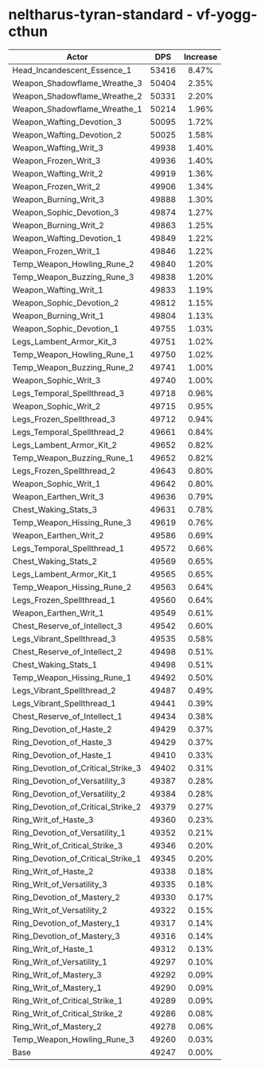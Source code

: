 # neltharus-tyran-standard - vf-yogg-cthun
| Actor | DPS | Increase |
|---|:---:|:---:|
|Head_Incandescent_Essence_1|53416|8.47%|
|Weapon_Shadowflame_Wreathe_3|50404|2.35%|
|Weapon_Shadowflame_Wreathe_2|50331|2.20%|
|Weapon_Shadowflame_Wreathe_1|50214|1.96%|
|Weapon_Wafting_Devotion_3|50095|1.72%|
|Weapon_Wafting_Devotion_2|50025|1.58%|
|Weapon_Wafting_Writ_3|49938|1.40%|
|Weapon_Frozen_Writ_3|49936|1.40%|
|Weapon_Wafting_Writ_2|49919|1.36%|
|Weapon_Frozen_Writ_2|49906|1.34%|
|Weapon_Burning_Writ_3|49888|1.30%|
|Weapon_Sophic_Devotion_3|49874|1.27%|
|Weapon_Burning_Writ_2|49863|1.25%|
|Weapon_Wafting_Devotion_1|49849|1.22%|
|Weapon_Frozen_Writ_1|49846|1.22%|
|Temp_Weapon_Howling_Rune_2|49840|1.20%|
|Temp_Weapon_Buzzing_Rune_3|49838|1.20%|
|Weapon_Wafting_Writ_1|49833|1.19%|
|Weapon_Sophic_Devotion_2|49812|1.15%|
|Weapon_Burning_Writ_1|49804|1.13%|
|Weapon_Sophic_Devotion_1|49755|1.03%|
|Legs_Lambent_Armor_Kit_3|49751|1.02%|
|Temp_Weapon_Howling_Rune_1|49750|1.02%|
|Temp_Weapon_Buzzing_Rune_2|49741|1.00%|
|Weapon_Sophic_Writ_3|49740|1.00%|
|Legs_Temporal_Spellthread_3|49718|0.96%|
|Weapon_Sophic_Writ_2|49715|0.95%|
|Legs_Frozen_Spellthread_3|49712|0.94%|
|Legs_Temporal_Spellthread_2|49661|0.84%|
|Legs_Lambent_Armor_Kit_2|49652|0.82%|
|Temp_Weapon_Buzzing_Rune_1|49652|0.82%|
|Legs_Frozen_Spellthread_2|49643|0.80%|
|Weapon_Sophic_Writ_1|49642|0.80%|
|Weapon_Earthen_Writ_3|49636|0.79%|
|Chest_Waking_Stats_3|49631|0.78%|
|Temp_Weapon_Hissing_Rune_3|49619|0.76%|
|Weapon_Earthen_Writ_2|49586|0.69%|
|Legs_Temporal_Spellthread_1|49572|0.66%|
|Chest_Waking_Stats_2|49569|0.65%|
|Legs_Lambent_Armor_Kit_1|49565|0.65%|
|Temp_Weapon_Hissing_Rune_2|49563|0.64%|
|Legs_Frozen_Spellthread_1|49560|0.64%|
|Weapon_Earthen_Writ_1|49549|0.61%|
|Chest_Reserve_of_Intellect_3|49542|0.60%|
|Legs_Vibrant_Spellthread_3|49535|0.58%|
|Chest_Reserve_of_Intellect_2|49498|0.51%|
|Chest_Waking_Stats_1|49498|0.51%|
|Temp_Weapon_Hissing_Rune_1|49492|0.50%|
|Legs_Vibrant_Spellthread_2|49487|0.49%|
|Legs_Vibrant_Spellthread_1|49441|0.39%|
|Chest_Reserve_of_Intellect_1|49434|0.38%|
|Ring_Devotion_of_Haste_2|49429|0.37%|
|Ring_Devotion_of_Haste_3|49429|0.37%|
|Ring_Devotion_of_Haste_1|49410|0.33%|
|Ring_Devotion_of_Critical_Strike_3|49402|0.31%|
|Ring_Devotion_of_Versatility_3|49387|0.28%|
|Ring_Devotion_of_Versatility_2|49384|0.28%|
|Ring_Devotion_of_Critical_Strike_2|49379|0.27%|
|Ring_Writ_of_Haste_3|49360|0.23%|
|Ring_Devotion_of_Versatility_1|49352|0.21%|
|Ring_Writ_of_Critical_Strike_3|49346|0.20%|
|Ring_Devotion_of_Critical_Strike_1|49345|0.20%|
|Ring_Writ_of_Haste_2|49338|0.18%|
|Ring_Writ_of_Versatility_3|49335|0.18%|
|Ring_Devotion_of_Mastery_2|49330|0.17%|
|Ring_Writ_of_Versatility_2|49322|0.15%|
|Ring_Devotion_of_Mastery_1|49317|0.14%|
|Ring_Devotion_of_Mastery_3|49316|0.14%|
|Ring_Writ_of_Haste_1|49312|0.13%|
|Ring_Writ_of_Versatility_1|49297|0.10%|
|Ring_Writ_of_Mastery_3|49292|0.09%|
|Ring_Writ_of_Mastery_1|49290|0.09%|
|Ring_Writ_of_Critical_Strike_1|49289|0.09%|
|Ring_Writ_of_Critical_Strike_2|49286|0.08%|
|Ring_Writ_of_Mastery_2|49278|0.06%|
|Temp_Weapon_Howling_Rune_3|49260|0.03%|
|Base|49247|0.00%|
